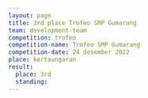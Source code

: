 ```yaml
---
layout: page
title: 3rd place Trofeo SMP Gumarang
team: development-team
competition: trofeo
competition-name: Trofeo SMP Gumarang
competition-date: 24 desember 2022
place: kertaungaran
result:
  place: 3rd
  standing:
---
```

